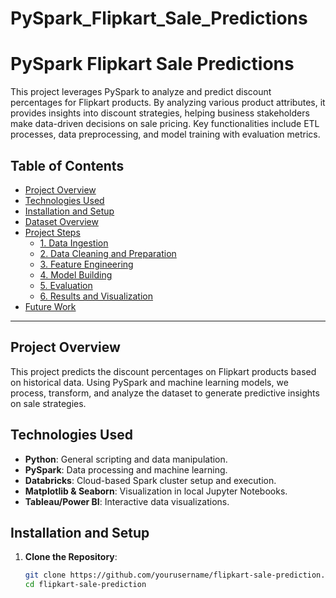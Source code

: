 # PySpark_Flipkart_Sale_Predictions

# PySpark Flipkart Sale Predictions

This project leverages PySpark to analyze and predict discount percentages for Flipkart products. By analyzing various product attributes, it provides insights into discount strategies, helping business stakeholders make data-driven decisions on sale pricing. Key functionalities include ETL processes, data preprocessing, and model training with evaluation metrics.

## Table of Contents
- [Project Overview](#project-overview)
- [Technologies Used](#technologies-used)
- [Installation and Setup](#installation-and-setup)
- [Dataset Overview](#dataset-overview)
- [Project Steps](#project-steps)
  - [1. Data Ingestion](#1-data-ingestion)
  - [2. Data Cleaning and Preparation](#2-data-cleaning-and-preparation)
  - [3. Feature Engineering](#3-feature-engineering)
  - [4. Model Building](#4-model-building)
  - [5. Evaluation](#5-evaluation)
  - [6. Results and Visualization](#6-results-and-visualization)
- [Future Work](#future-work)

---

## Project Overview
This project predicts the discount percentages on Flipkart products based on historical data. Using PySpark and machine learning models, we process, transform, and analyze the dataset to generate predictive insights on sale strategies. 

## Technologies Used
- **Python**: General scripting and data manipulation.
- **PySpark**: Data processing and machine learning.
- **Databricks**: Cloud-based Spark cluster setup and execution.
- **Matplotlib & Seaborn**: Visualization in local Jupyter Notebooks.
- **Tableau/Power BI**: Interactive data visualizations.

## Installation and Setup
1. **Clone the Repository**:
   ```bash
   git clone https://github.com/yourusername/flipkart-sale-prediction.git
   cd flipkart-sale-prediction
